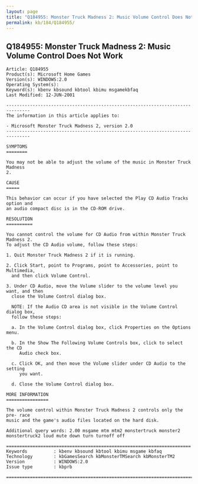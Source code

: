 ```yaml
---
layout: page
title: "Q184955: Monster Truck Madness 2: Music Volume Control Does Not Work"
permalink: kb/184/Q184955/
---
```


## Q184955: Monster Truck Madness 2: Music Volume Control Does Not Work

	Article: Q184955
	Product(s): Microsoft Home Games
	Version(s): WINDOWS:2.0
	Operating System(s): 
	Keyword(s): kbenv kbsound kbtool kbimu msgamekbfaq
	Last Modified: 12-JUN-2001
	
	-------------------------------------------------------------------------------
	The information in this article applies to:
	
	- Microsoft Monster Truck Madness 2, version 2.0 
	-------------------------------------------------------------------------------
	
	SYMPTOMS
	========
	
	You may not be able to adjust the volume of the music in Monster Truck Madness
	2.
	
	CAUSE
	=====
	
	This behavior can occur if you have selected the Play CD Audio Tracks option and
	an audio compact disc is in the CD-ROM drive.
	
	RESOLUTION
	==========
	
	You cannot control the volume for CD Audio from within Monster Truck Madness 2.
	To adjust the CD Audio volume, follow these steps:
	
	1. Quit Monster Truck Madness 2 if it is running.
	
	2. Click Start, point to Programs, point to Accessories, point to Multimedia,
	  and then click Volume Control.
	
	3. Under CD Audio, move the Volume slider to the volume level you want, and then
	  close the Volume Control dialog box.
	
	  NOTE: If the Audio CD area is not visible in the Volume Control dialog box,
	  follow these steps:
	
	  a. In the Volume Control dialog box, click Properties on the Options menu.
	
	  b. In the Show The Following Volume Controls box, click to select the CD
	     Audio check box.
	
	  c. Click OK, and then move the Volume slider under CD Audio to the setting
	     you want.
	
	  d. Close the Volume Control dialog box.
	
	MORE INFORMATION
	================
	
	The volume control within Monster Truck Madness 2 controls only the pre- race
	music and the game's audio files located on the hard disk.
	
	Additional query words: 2.00 msgame mtm mtm2 monstertruck monster2 monstertruck2 loud mute down turn turnoff off
	
	======================================================================
	Keywords          : kbenv kbsound kbtool kbimu msgame kbfaq
	Technology        : kbGamesSearch kbMonsterTMSearch kbMonsterTM2
	Version           : WINDOWS:2.0
	Issue type        : kbprb
	
	=============================================================================
	
